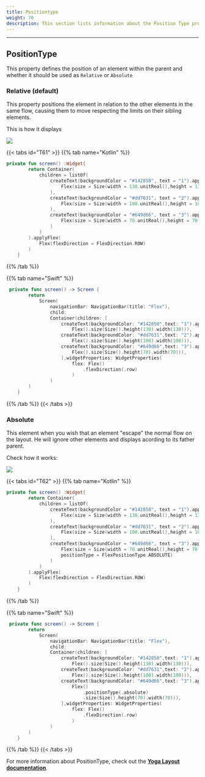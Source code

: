 ```yaml
---
title: Positiontype
weight: 76
description: This section lists information about the Position Type property
---
```


---

## PositionType

This property defines the position of an element within the parent and whether it should be used as `Relative` or `Absolute`

### **Relative \(default\)** 

This property positions the element in relation to the other elements in the same flow, causing them to move respecting the limits on their sibling elements.

This is how it displays 

![](https://lh3.googleusercontent.com/u2gdm-w0DSIrhM07gy50F5bZyJQxeb0ZIU14OSYTgHSaNvFzPIWLfuNV7H-c9G_DkqathtRsM3R8a9KGJePgqJURYS0-cpd8BUHBlLdEyPFIcOAAuP6kM7_KD1y-Rd0wSo_xTIMb)

{{< tabs id="T61" >}}
{{% tab name="Kotlin" %}}

```kotlin
private fun screen() :Widget{
        return Container(
            children = listOf(
                createText(backgroundColor = "#142850", text = "1").applyFlex(
                    Flex(size = Size(width = 130.unitReal(),height = 130.unitReal()))
                ),
                createText(backgroundColor = "#dd7631", text = "2").applyFlex(
                    Flex(size = Size(width = 100.unitReal(),height = 100.unitReal()))
                ),
                createText(backgroundColor = "#649d66", text = "3").applyFlex(
                    Flex(size = Size(width = 70.unitReal(),height = 70.unitReal()))
                )
            )
        ).applyFlex(
            Flex(flexDirection = FlexDirection.ROW)
        )
    }
```

{{% /tab %}}

{{% tab name="Swift" %}}
```swift
 private func screen() -> Screen {
        return
            Screen(
                navigationBar: NavigationBar(title: "Flex"),
                child:
                Container(children: [
                    createText(backgroundColor: "#142850",text: "1").applyFlex(
                        Flex().size(Size().height(130).width(130))),
                    createText(backgroundColor: "#dd7631",text: "2").applyFlex(
                        Flex().size(Size().height(100).width(100))),
                    createText(backgroundColor: "#649d66",text: "3").applyFlex(
                        Flex().size(Size().height(70).width(70))),
                    ],widgetProperties: WidgetProperties(
                        flex: Flex()
                            .flexDirection(.row)
                        )
                )
        )
    }
```
{{% /tab %}}
{{< /tabs >}}

### **Absolute**

This element when you wish that an element "escape" the normal flow on the layout. He will ignore other elements and displays acording to its father parent. 

Check how it works:

![](https://lh3.googleusercontent.com/bgiRV_Q8dDvwAyBhF0KLY_1PAr-frFbSnBoolJ4CeUGBNNtophsHr-e14TqFPInoUFsC4TNx9y1FXafbwMI9zNC2D6TJokzo-cdxeJ_pxQMuDrMO5d0QS-bT2HmsDpIDt0y13k26)

{{< tabs id="T62" >}}
{{% tab name="Kotlin" %}}

```kotlin
private fun screen() :Widget{
        return Container(
            children = listOf(
                createText(backgroundColor = "#142850", text = "1").applyFlex(
                    Flex(size = Size(width = 130.unitReal(),height = 130.unitReal()))
                ),
                createText(backgroundColor = "#dd7631", text = "2").applyFlex(
                    Flex(size = Size(width = 100.unitReal(),height = 100.unitReal()))
                ),
                createText(backgroundColor = "#649d66", text = "3").applyFlex(
                    Flex(size = Size(width = 70.unitReal(),height = 70.unitReal()),
                    positionType = FlexPositionType.ABSOLUTE)
                )
            )
        ).applyFlex(
            Flex(flexDirection = FlexDirection.ROW)
        )
    }
```

{{% /tab %}}

{{% tab name="Swift" %}}
```swift
 private func screen() -> Screen {
        return
            Screen(
                navigationBar: NavigationBar(title: "Flex"),
                child:
                Container(children: [
                    createText(backgroundColor: "#142850",text: "1").applyFlex(
                        Flex().size(Size().height(130).width(130))),
                    createText(backgroundColor: "#dd7631",text: "2").applyFlex(
                        Flex().size(Size().height(100).width(100))),
                    createText(backgroundColor: "#649d66",text: "3").applyFlex(
                        Flex()
                            .positionType(.absolute)
                            .size(Size().height(70).width(70))),
                    ],widgetProperties: WidgetProperties(
                        flex: Flex()
                            .flexDirection(.row)
                        )
                )
        )
    }
```
{{% /tab %}}
{{< /tabs >}}

For more information about PositionType, check out the [**Yoga Layout documentation**](https://yogalayout.com/docs/flex/).
